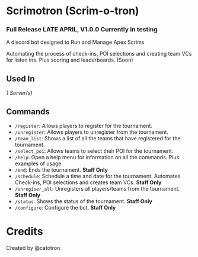 # Scrimotron (Scrim-o-tron)
### Full Release LATE APRIL, V1.0.0 Currently in testing
A discord bot designed to Run and Manage Apex Scrims

Automating the process of check-ins, POI selections and creating team VCs for listen ins. Plus scoring and leaderboards. (Soon)

## Used In
*1 Server(s)*

## Commands
- `/register`: Allows players to register for the tournament.
- `/unregister`: Allows players to unregister from the tournament.
- `/team_list`: Shows a list of all the teams that have registered for the tournament.
- `/select_poi`: Allows teams to select their POI for the tournament.
- `/help`: Open a help menu for information on all the commands. Plus examples of usage
- `/end`: Ends the tournament. **Staff Only**
- `/schedule`: Schedule a time and date for the tournament. Automates Check-ins, POI selections and creates team VCs. **Staff Only**
- `/unregiser_all`: Unregisters all players/teams from the tournament. **Staff Only**
- `/status`: Shows the status of the tournament. **Staff Only**
- `/configure`: Configure the bot. **Staff Only**

# Credits
Created by @catotron

